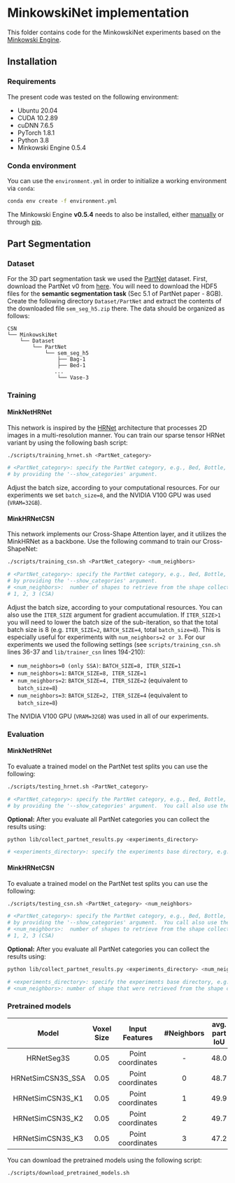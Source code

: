 # MinkowskiNet implementation
This folder contains code for the MinkowskiNet experiments based on the [Minkowski Engine](https://github.com/NVIDIA/MinkowskiEngine).

## Installation

### Requirements
The present code was tested on the following environment:

- Ubuntu 20.04
- CUDA 10.2.89
- cuDNN 7.6.5
- PyTorch 1.8.1
- Python 3.8
- Minkowski Engine 0.5.4

### Conda environment
You can use the ```environment.yml``` in order to initialize a working environment via ```conda```:
```bash
conda env create -f environment.yml
```
The Minkowski Engine **v0.5.4** needs to also be installed, either [manually](https://github.com/NVIDIA/MinkowskiEngine)
or through [pip](https://pypi.org/project/MinkowskiEngine/).

## Part Segmentation

### Dataset
For the 3D part segmentation task we used the [PartNet](https://partnet.cs.stanford.edu/) dataset. First, download the 
PartNet v0 from [here](https://www.shapenet.org/download/parts). You will need to download the HDF5 files for the 
**semantic segmentation task** (Sec 5.1 of PartNet paper - 8GB). Create the following directory ```Dataset/PartNet```
and extract the contents of the downloaded file  ```sem_seg_h5.zip``` there. The data should be organized as follows:
```shell
CSN
└── MinkowskiNet
    └── Dataset
        └── PartNet
            └── sem_seg_h5
                ├── Bag-1
                ├── Bed-1
               ...
                └── Vase-3
```

### Training

#### MinkNetHRNet
This network is inspired by the [HRNet](https://github.com/HRNet/HRNet-Semantic-Segmentation) architecture that 
processes 2D images in a multi-resolution manner. You can train our sparse tensor HRNet variant by using the following
bash script:
```bash
./scripts/training_hrnet.sh <PartNet_category>

# <PartNet_category>: specify the PartNet category, e.g., Bed, Bottle, etc. You can view all the available categories
# by providing the '--show_categories' argument.
```
Adjust the batch size, according to your computational resources. For our experiments we set `batch_size=8`, and
the NVIDIA V100 GPU was used (```VRAM=32GB```).

#### MinkHRNetCSN
This network implements our Cross-Shape Attention layer, and it utilizes the MinkHRNet as a backbone. Use
the following command to train our Cross-ShapeNet:
```bash
./scripts/training_csn.sh <PartNet_category> <num_neighbors>

# <PartNet_category>: specify the PartNet category, e.g., Bed, Bottle, etc. You can view all the available categories
# by providing the '--show_categories' argument.
# <num_neighbors>:  number of shapes to retrieve from the shape collection, e.g., 0 (only Self-Shape Attention - SSA), 
# 1, 2, 3 (CSA)
```
Adjust the batch size, according to your computational resources. You can also use the `ITER_SIZE` argument for gradient 
accumulation. If `ITER_SIZE>1` you will need to lower the batch size of the sub-iteration, so that the total batch size is 8
(e.g. `ITER_SIZE=2`, `BATCH_SIZE=4`, total `batch_size=8`). This is especially useful for experiments with `num_neighbors=2 or 3`.
For our experiments we used the following settings (see `scripts/training_csn.sh` lines 36-37 and `lib/trainer_csn` lines 194-210):
* `num_neighbors=0 (only SSA)`: `BATCH_SIZE=8, ITER_SIZE=1`
* `num_neighbors=1`: `BATCH_SIZE=8, ITER_SIZE=1`
* `num_neighbors=2`: `BATCH_SIZE=4, ITER_SIZE=2` (equivalent to `batch_size=8`)
* `num_neighbors=3`: `BATCH_SIZE=2, ITER_SIZE=4` (equivalent to `batch_size=8`)

The NVIDIA V100 GPU (```VRAM=32GB```) was used in all of our experiments.

### Evaluation

#### MinkNetHRNet
To evaluate a trained model on the PartNet test splits you can use the following:
```bash
./scripts/testing_hrnet.sh <PartNet_category>

# <PartNet_category>: specify the PartNet category, e.g., Bed, Bottle, etc. You can view all the available categories
# by providing the '--show_categories' argument.  You call also use the 'all' option to evaluate all categories.
```

**Optional:** After you evaluate all PartNet categories you can collect the results using:
```bash
python lib/collect_partnet_results.py <experiments_directory>

# <experiments_directory>: specify the experiments base directory, e.g.,  outputs/PartnetVoxelization0_05Dataset/HRNetSeg3S/ 
```

#### MinkHRNetCSN
To evaluate a trained model on the PartNet test splits you can use the following:
```bash
./scripts/testing_csn.sh <PartNet_category> <num_neighbors> 

# <PartNet_category>: specify the PartNet category, e.g., Bed, Bottle, etc. You can view all the available categories
# by providing the '--show_categories' argument.  You call also use the 'all' option to evaluate all categories.
# <num_neighbors>:  number of shapes to retrieve from the shape collection, e.g., 0 (only Self-Shape Attention - SSA), 
# 1, 2, 3 (CSA)
```

**Optional:** After you evaluate all PartNet categories you can collect the results using:
```bash
python lib/collect_partnet_results.py <experiments_directory> <num_neighbors>

# <experiments_directory>: specify the experiments base directory, e.g.,  outputs/PartnetVoxelization0_05Dataset/HRNetSimCSN3S/
# <num_neighbors>: number of shape that were retrieved from the shape colleciton, e.g., 0, 1, 2 or 3  
```

### Pretrained models

|       Model       | Voxel Size |  Input Features   | #Neighbors | avg. part IoU | avg. shape IoU |                                              Link                                               |
|:-----------------:|:----------:|:-----------------:|:----------:|:-------------:|:--------------:|:-----------------------------------------------------------------------------------------------:|
|    HRNetSeg3S     |    0.05    | Point coordinates |     -      |     48.0      |      54.4      |[download](https://drive.google.com/file/d/1WIOii5OzrzYfyg2mX40cQZjYOvaOdnWE/view?usp=share_link)|
| HRNetSimCSN3S_SSA |    0.05    | Point coordinates |     0      |     48.7      |      56.0      |[download](https://drive.google.com/file/d/1MxD-7Gra09CCcGo59b6ogmjEy3ML4Kt9/view?usp=share_link)|
| HRNetSimCSN3S_K1  |    0.05    | Point coordinates |     1      |     49.9      |      56.2      |[download](https://drive.google.com/file/d/1TrlFsdUfqWcw-135hgLJMLbsoS1DULBQ/view?usp=share_link)|
| HRNetSimCSN3S_K2  |    0.05    | Point coordinates |     2      |     49.7      |      55.9      |[download](https://drive.google.com/file/d/1sTSGVlStY5Zx5iEyK8_NDA1hyzWxsFjW/view?usp=share_link)|
| HRNetSimCSN3S_K3  |    0.05    | Point coordinates |     3      |     47.2      |      53.6      |[download](https://drive.google.com/file/d/1YHh_qFSFJCWZliLbcGoEwlPGzSwIPmqW/view?usp=share_link)|

You can download the pretrained models using the following script:
```bash
./scripts/download_pretrained_models.sh
```
